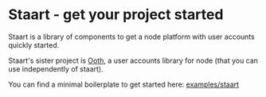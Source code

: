 # Staart - get your project started

Staart is a library of components to get a node platform with user accounts quickly started.

Staart's sister project is [Ooth](https://github.com/nmaro/ooth), a user accounts library for node (that you can use independently of staart).

You can find a minimal boilerplate to get started here: [examples/staart](examples/staart)